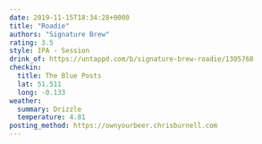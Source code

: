 ```yaml
---
date: 2019-11-15T18:34:28+0000
title: "Roadie"
authors: "Signature Brew"
rating: 3.5
style: IPA - Session
drink_of: https://untappd.com/b/signature-brew-roadie/1305768
checkin:
  title: The Blue Posts
  lat: 51.511
  long: -0.133
weather:
  summary: Drizzle
  temperature: 4.81
posting_method: https://ownyourbeer.chrisburnell.com
---
```

